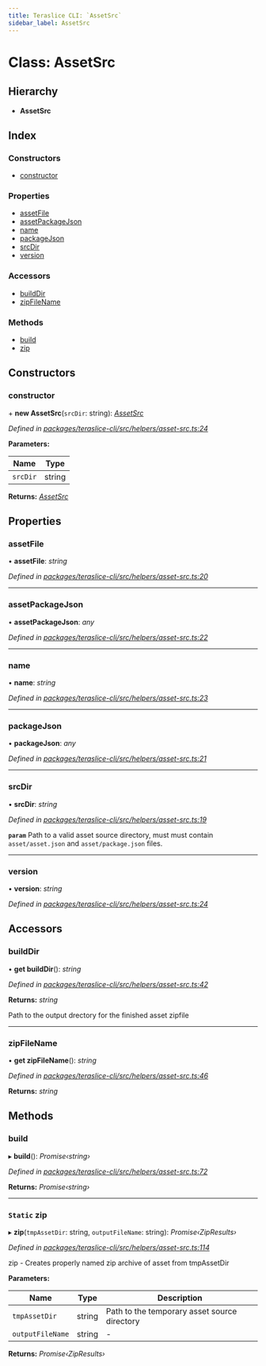 ```yaml
---
title: Teraslice CLI: `AssetSrc`
sidebar_label: AssetSrc
---
```


# Class: AssetSrc

## Hierarchy

* **AssetSrc**

## Index

### Constructors

* [constructor](assetsrc.md#constructor)

### Properties

* [assetFile](assetsrc.md#assetfile)
* [assetPackageJson](assetsrc.md#assetpackagejson)
* [name](assetsrc.md#name)
* [packageJson](assetsrc.md#packagejson)
* [srcDir](assetsrc.md#srcdir)
* [version](assetsrc.md#version)

### Accessors

* [buildDir](assetsrc.md#builddir)
* [zipFileName](assetsrc.md#zipfilename)

### Methods

* [build](assetsrc.md#build)
* [zip](assetsrc.md#static-zip)

## Constructors

###  constructor

\+ **new AssetSrc**(`srcDir`: string): *[AssetSrc](assetsrc.md)*

*Defined in [packages/teraslice-cli/src/helpers/asset-src.ts:24](https://github.com/terascope/teraslice/blob/b843209f9/packages/teraslice-cli/src/helpers/asset-src.ts#L24)*

**Parameters:**

Name | Type |
------ | ------ |
`srcDir` | string |

**Returns:** *[AssetSrc](assetsrc.md)*

## Properties

###  assetFile

• **assetFile**: *string*

*Defined in [packages/teraslice-cli/src/helpers/asset-src.ts:20](https://github.com/terascope/teraslice/blob/b843209f9/packages/teraslice-cli/src/helpers/asset-src.ts#L20)*

___

###  assetPackageJson

• **assetPackageJson**: *any*

*Defined in [packages/teraslice-cli/src/helpers/asset-src.ts:22](https://github.com/terascope/teraslice/blob/b843209f9/packages/teraslice-cli/src/helpers/asset-src.ts#L22)*

___

###  name

• **name**: *string*

*Defined in [packages/teraslice-cli/src/helpers/asset-src.ts:23](https://github.com/terascope/teraslice/blob/b843209f9/packages/teraslice-cli/src/helpers/asset-src.ts#L23)*

___

###  packageJson

• **packageJson**: *any*

*Defined in [packages/teraslice-cli/src/helpers/asset-src.ts:21](https://github.com/terascope/teraslice/blob/b843209f9/packages/teraslice-cli/src/helpers/asset-src.ts#L21)*

___

###  srcDir

• **srcDir**: *string*

*Defined in [packages/teraslice-cli/src/helpers/asset-src.ts:19](https://github.com/terascope/teraslice/blob/b843209f9/packages/teraslice-cli/src/helpers/asset-src.ts#L19)*

**`param`** Path to a valid asset source directory, must
must contain `asset/asset.json` and `asset/package.json` files.

___

###  version

• **version**: *string*

*Defined in [packages/teraslice-cli/src/helpers/asset-src.ts:24](https://github.com/terascope/teraslice/blob/b843209f9/packages/teraslice-cli/src/helpers/asset-src.ts#L24)*

## Accessors

###  buildDir

• **get buildDir**(): *string*

*Defined in [packages/teraslice-cli/src/helpers/asset-src.ts:42](https://github.com/terascope/teraslice/blob/b843209f9/packages/teraslice-cli/src/helpers/asset-src.ts#L42)*

**Returns:** *string*

Path to the output drectory for the finished asset zipfile

___

###  zipFileName

• **get zipFileName**(): *string*

*Defined in [packages/teraslice-cli/src/helpers/asset-src.ts:46](https://github.com/terascope/teraslice/blob/b843209f9/packages/teraslice-cli/src/helpers/asset-src.ts#L46)*

**Returns:** *string*

## Methods

###  build

▸ **build**(): *Promise‹string›*

*Defined in [packages/teraslice-cli/src/helpers/asset-src.ts:72](https://github.com/terascope/teraslice/blob/b843209f9/packages/teraslice-cli/src/helpers/asset-src.ts#L72)*

**Returns:** *Promise‹string›*

___

### `Static` zip

▸ **zip**(`tmpAssetDir`: string, `outputFileName`: string): *Promise‹ZipResults›*

*Defined in [packages/teraslice-cli/src/helpers/asset-src.ts:114](https://github.com/terascope/teraslice/blob/b843209f9/packages/teraslice-cli/src/helpers/asset-src.ts#L114)*

zip - Creates properly named zip archive of asset from tmpAssetDir

**Parameters:**

Name | Type | Description |
------ | ------ | ------ |
`tmpAssetDir` | string | Path to the temporary asset source directory  |
`outputFileName` | string | - |

**Returns:** *Promise‹ZipResults›*
